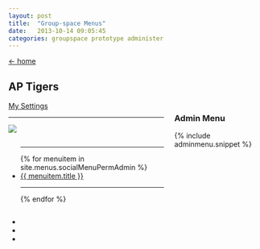 ```yaml
---
layout: post
title:  "Group-space Menus"
date:   2013-10-14 09:05:45
categories: groupspace prototype administer
---
```

<div class="row panel">
  <a class="extra" href="/">← home</a>
</div>
<div class="panel callout row">
	<h2 class="large-4 columns">AP Tigers</h2>
</div>
<div class="row">
	<div class="large-4 small-12 columns">
		<div class="row panel">
			<div class="large-12 columns">
				<a href="#" data-dropdown="drop2" class="small secondary radius button dropdown large-12">My Settings</a>
				<br>
				<ul id="drop2" data-dropdown-content="" class="f-dropdown" style="position: absolute; top: 72px; left: -99999px;">
		          {% for menuitem in site.menus.personalSettingsPermAdmin %}
				    <li><a href="#">{{ menuitem.title }}</a></li>
				  {% endfor %}
		        </ul>
			</div>
			<hr />
			<div class="group-image columns">
				<img src="http://placehold.it/280x280"/>
			</div>
			<div class="columns">
				<ul class="side-nav">
					<hr>
					{% for menuitem in site.menus.socialMenuPermAdmin %}
					<li class="{{ menuitem.title | replace:' ','-' | downcase }}"><a href="#">{{ menuitem.title }}</a></li>
					<hr>
					{% endfor %}
				</ul>
			</div>
			<ul class="social-share">
				<li><i class="icon-facebook-sign"></i></li>
				<li><i class="icon-tumblr"></i></li>
				<li><i class="icon-twitter"></i></li>
			</ul>
		</div>
		<div class="row panel callout">
			<h3 class="subheader"> <i class="icon-cog"></i>Admin Menu</h3>
			{% include adminmenu.snippet %}
		</div>
	</div>
</div>
